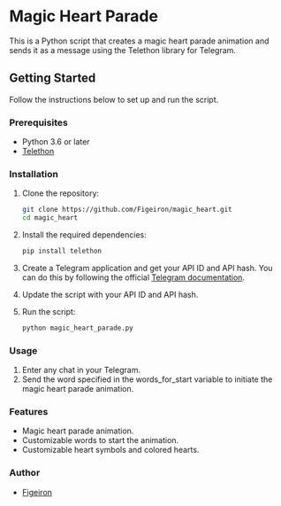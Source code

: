 # Magic Heart Parade

This is a Python script that creates a magic heart parade animation and sends it as a message using the Telethon library for Telegram.

## Getting Started

Follow the instructions below to set up and run the script.

### Prerequisites

- Python 3.6 or later
- [Telethon](https://telethon.readthedocs.io/en/stable/)

### Installation

1. Clone the repository:

   ```bash
   git clone https://github.com/Figeiron/magic_heart.git
   cd magic_heart

2. Install the required dependencies:

    ```bash
    pip install telethon
3. Create a Telegram application and get your API ID and API hash. You can do this by following the official [Telegram documentation](https://my.telegram.org/auth/).
4. Update the script with your API ID and API hash.
5. Run the script:
    
    ```bash
    python magic_heart_parade.py
   
### Usage

1. Еnter any chat in your Telegram.
2. Send the word specified in the words_for_start variable to initiate the magic heart parade animation.

### Features

* Magic heart parade animation.
* Customizable words to start the animation.
* Customizable heart symbols and colored hearts.


### Author

* [Figeiron](https://github.com/Figeiron/)

